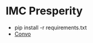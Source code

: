 # IMC Presperity

- pip install -r requirements.txt
- [Convo](https://chat.openai.com/share/36e75f85-2dfc-4cb5-8354-f462c66daa0b)
